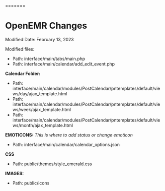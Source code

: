 =======
# OpenEMR Changes

Modified Date: February 13, 2023

Modified files:

* Path:  interface/main/tabs/main.php
* Path:  interface/main/calendar/add_edit_event.php

**Calendar Folder:**
* Path: interface/main/calendar/modules/PostCalendar/pntemplates/default/views/day/ajax_template.html
* Path: interface/main/calendar/modules/PostCalendar/pntemplates/default/views/week/ajax_template.html
* Path: interface/main/calendar/modules/PostCalendar/pntemplates/default/views/month/ajax_template.html

**EMOTICONS:** 
*This is where to add status or change emoticon*
* Path: interface/main/calendar/calendar_options.json


**CSS**
* Path: public/themes/style_emerald.css

**IMAGES:**
* Path:  public/icons